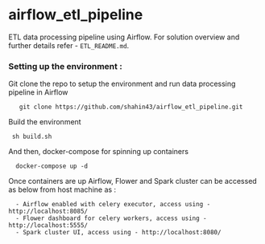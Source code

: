 # airflow_etl_pipeline

ETL data processing pipeline using Airflow. 
For solution overview and further details refer - `ETL_README.md`.  


### Setting up the environment : 
Git clone the repo to setup the environment and run data processing pipeline in Airflow 

```
   git clone https://github.com/shahin43/airflow_etl_pipeline.git  

```

Build the environment 
``` 
 sh build.sh 
``` 

And then, docker-compose for spinning up containers 
``` 
  docker-compose up -d
``` 


Once containers are up Airflow, Flower and Spark cluster can be accessed as below from host machine as :   
```
  - Airflow enabled with celery executor, access using - http://localhost:8085/
  - Flower dashboard for celery workers, access using - http://localhost:5555/
  - Spark cluster UI, access using - http://localhost:8080/
```